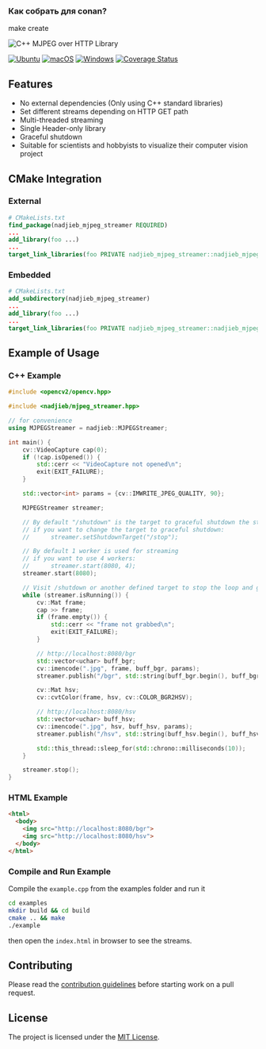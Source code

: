 ### Как собрать для conan?

make create


![C++ MJPEG over HTTP Library](https://raw.githubusercontent.com/nadjieb/cpp-mjpeg-streamer/master/doc/images/cpp_mjpeg_streamer.png)

[![Ubuntu](https://github.com/nadjieb/cpp-mjpeg-streamer/workflows/Ubuntu/badge.svg)](https://github.com/nadjieb/cpp-mjpeg-streamer/actions?query=workflow%3AUbuntu)
[![macOS](https://github.com/nadjieb/cpp-mjpeg-streamer/workflows/macOS/badge.svg)](https://github.com/nadjieb/cpp-mjpeg-streamer/actions?query=workflow%3AmacOS)
[![Windows](https://github.com/nadjieb/cpp-mjpeg-streamer/workflows/Windows/badge.svg)](https://github.com/nadjieb/cpp-mjpeg-streamer/actions?query=workflow%3AWindows)
[![Coverage Status](https://coveralls.io/repos/github/nadjieb/cpp-mjpeg-streamer/badge.svg?branch=master)](https://coveralls.io/github/nadjieb/cpp-mjpeg-streamer?branch=master)

## Features
* No external dependencies (Only using C++ standard libraries)
* Set different streams depending on HTTP GET path
* Multi-threaded streaming
* Single Header-only library
* Graceful shutdown
* Suitable for scientists and hobbyists to visualize their computer vision project

## CMake Integration
### External
```CMake
# CMakeLists.txt
find_package(nadjieb_mjpeg_streamer REQUIRED)
...
add_library(foo ...)
...
target_link_libraries(foo PRIVATE nadjieb_mjpeg_streamer::nadjieb_mjpeg_streamer)
```

### Embedded
```CMake
# CMakeLists.txt
add_subdirectory(nadjieb_mjpeg_streamer)
...
add_library(foo ...)
...
target_link_libraries(foo PRIVATE nadjieb_mjpeg_streamer::nadjieb_mjpeg_streamer)
```

## Example of Usage
### C++ Example
```c++
#include <opencv2/opencv.hpp>

#include <nadjieb/mjpeg_streamer.hpp>

// for convenience
using MJPEGStreamer = nadjieb::MJPEGStreamer;

int main() {
    cv::VideoCapture cap(0);
    if (!cap.isOpened()) {
        std::cerr << "VideoCapture not opened\n";
        exit(EXIT_FAILURE);
    }

    std::vector<int> params = {cv::IMWRITE_JPEG_QUALITY, 90};

    MJPEGStreamer streamer;

    // By default "/shutdown" is the target to graceful shutdown the streamer
    // if you want to change the target to graceful shutdown:
    //      streamer.setShutdownTarget("/stop");

    // By default 1 worker is used for streaming
    // if you want to use 4 workers:
    //      streamer.start(8080, 4);
    streamer.start(8080);

    // Visit /shutdown or another defined target to stop the loop and graceful shutdown
    while (streamer.isRunning()) {
        cv::Mat frame;
        cap >> frame;
        if (frame.empty()) {
            std::cerr << "frame not grabbed\n";
            exit(EXIT_FAILURE);
        }

        // http://localhost:8080/bgr
        std::vector<uchar> buff_bgr;
        cv::imencode(".jpg", frame, buff_bgr, params);
        streamer.publish("/bgr", std::string(buff_bgr.begin(), buff_bgr.end()));

        cv::Mat hsv;
        cv::cvtColor(frame, hsv, cv::COLOR_BGR2HSV);

        // http://localhost:8080/hsv
        std::vector<uchar> buff_hsv;
        cv::imencode(".jpg", hsv, buff_hsv, params);
        streamer.publish("/hsv", std::string(buff_hsv.begin(), buff_hsv.end()));

        std::this_thread::sleep_for(std::chrono::milliseconds(10));
    }

    streamer.stop();
}
```

### HTML Example
```html
<html>
  <body>
    <img src="http://localhost:8080/bgr">
    <img src="http://localhost:8080/hsv">
  </body>
</html>
```

### Compile and Run Example
Compile the `example.cpp` from the examples folder and run it
```sh
cd examples
mkdir build && cd build
cmake .. && make
./example
```
then open the `index.html` in browser to see the streams.

## Contributing
Please read the [contribution guidelines](CONTRIBUTING.md) before starting work on a pull request.

## License
The project is licensed under the [MIT License](LICENSE).
